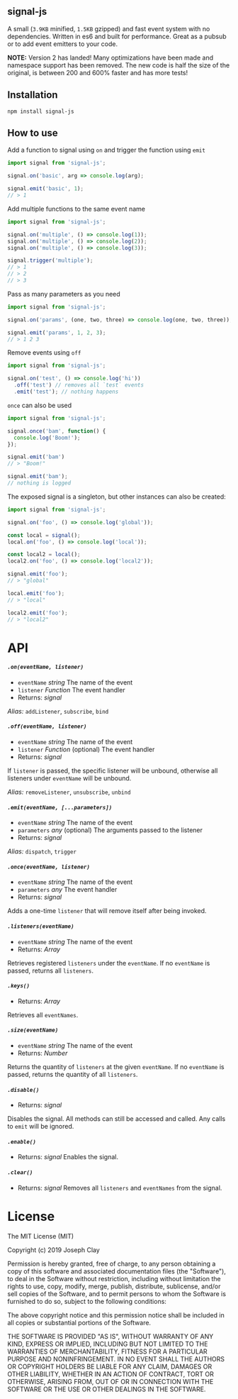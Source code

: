 ## signal-js

A small (`3.9KB` minified, `1.5KB` gzipped) and fast event system with no dependencies. 
Written in es6 and built for performance. Great as a pubsub or to add event emitters 
to your code.

**NOTE:** Version 2 has landed! Many optimizations have been made and namespace support 
has been removed. The new code is half the size of the original, is between 200 and 600% 
faster and has more tests!

## Installation

`npm install signal-js`

## How to use

Add a function to signal using `on` and trigger the function using `emit`

```js
import signal from 'signal-js';

signal.on('basic', arg => console.log(arg);

signal.emit('basic', 1);
// > 1
```

Add multiple functions to the same event name

```js
import signal from 'signal-js';

signal.on('multiple', () => console.log(1));
signal.on('multiple', () => console.log(2));
signal.on('multiple', () => console.log(3));

signal.trigger('multiple');
// > 1
// > 2
// > 3
```

Pass as many parameters as you need

```js
import signal from 'signal-js';

signal.on('params', (one, two, three) => console.log(one, two, three));

signal.emit('params', 1, 2, 3);
// > 1 2 3
```

Remove events using `off`

```js
import signal from 'signal-js';

signal.on('test', () => console.log('hi'))
  .off('test') // removes all `test` events
  .emit('test'); // nothing happens
```

`once` can also be used

```js
import signal from 'signal-js';

signal.once('bam', function() {
  console.log('Boom!');
});

signal.emit('bam')
// > "Boom!"

signal.emit('bam');
// nothing is logged
```

The exposed signal is a singleton, but other instances can also be created:

```js
import signal from 'signal-js';

signal.on('foo', () => console.log('global'));

const local = signal();
local.on('foo', () => console.log('local'));

const local2 = local();
local2.on('foo', () => console.log('local2'));

signal.emit('foo');
// > "global"

local.emit('foo');
// > "local"

local2.emit('foo');
// > "local2"
```

# API

#### *`.on(eventName, listener)`*
- `eventName` _string_ The name of the event
- `listener` _Function_ The event handler
- Returns: _signal_

_Alias:_ `addListener`, `subscribe`, `bind`

#### *`.off(eventName, listener)`*
- `eventName` _string_ The name of the event
- `listener` _Function_ (optional) The event handler
- Returns: _signal_

If `listener` is passed, the specific listener will be unbound, 
otherwise all listeners under `eventName` will be unbound.

_Alias:_ `removeListener`, `unsubscribe`, `unbind`

#### *`.emit(eventName, [...parameters])`*
- `eventName` _string_ The name of the event
- `parameters` _any_ (optional) The arguments passed to the listener
- Returns: _signal_

_Alias:_ `dispatch`, `trigger`

#### *`.once(eventName, listener)`*
- `eventName` _string_ The name of the event
- `parameters` _any_ The event handler
- Returns: _signal_

Adds a one-time `listener` that will remove itself after being invoked.

#### *`.listeners(eventName)`*
- `eventName` _string_ The name of the event
- Returns: _Array_

Retrieves registered `listeners` under the `eventName`. If no `eventName` 
is passed, returns all `listeners`.

#### *`.keys()`*
- Returns: _Array_

Retrieves all `eventNames`.

#### *`.size(eventName)`*
- `eventName` _string_ The name of the event
- Returns: _Number_

Returns the quantity of `listeners` at the given `eventName`. If no `eventName` 
is passed, returns the quantity of all `listeners`.

#### *`.disable()`*
- Returns: _signal_

Disables the signal. All methods can still be accessed and called. Any calls 
to `emit` will be ignored.

#### *`.enable()`*
- Returns: _signal_
Enables the signal.

#### *`.clear()`*
- Returns: _signal_
Removes all `listeners` and `eventNames` from the signal.

# License

The MIT License (MIT)

Copyright (c) 2019 Joseph Clay

Permission is hereby granted, free of charge, to any person obtaining a copy
of this software and associated documentation files (the "Software"), to deal
in the Software without restriction, including without limitation the rights
to use, copy, modify, merge, publish, distribute, sublicense, and/or sell
copies of the Software, and to permit persons to whom the Software is
furnished to do so, subject to the following conditions:

The above copyright notice and this permission notice shall be included in
all copies or substantial portions of the Software.

THE SOFTWARE IS PROVIDED "AS IS", WITHOUT WARRANTY OF ANY KIND, EXPRESS OR
IMPLIED, INCLUDING BUT NOT LIMITED TO THE WARRANTIES OF MERCHANTABILITY,
FITNESS FOR A PARTICULAR PURPOSE AND NONINFRINGEMENT.  IN NO EVENT SHALL THE
AUTHORS OR COPYRIGHT HOLDERS BE LIABLE FOR ANY CLAIM, DAMAGES OR OTHER
LIABILITY, WHETHER IN AN ACTION OF CONTRACT, TORT OR OTHERWISE, ARISING FROM,
OUT OF OR IN CONNECTION WITH THE SOFTWARE OR THE USE OR OTHER DEALINGS IN
THE SOFTWARE.
